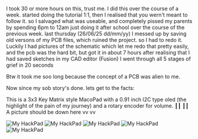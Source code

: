 I took 30 or more hours on this, trust me.
I did this over the course of a week.
started doing the tutorial 1:1, then I realised that you wern't meant to follow it.
so I salvaged what was useable, and completely pissed my parents by spending 6pm to 12am just doing it after school over the course of the previous week.
last thursday (26/06/25 dd/mm/yy) I messed up by saving old versons of my PCB files, which ruined the project. so I had to redo it.
Luckily I had pictures of the schematic which let me redo that pretty easily, and the pcb was the hard bit, but got it in about 7 hours after realising that I had saved sketches in my CAD editor (Fusion)
I went through all 5 stages of grief in 20 seconds

Btw it took me soo long because the concept of a PCB was alien to me.

Now since my sob story's done. lets get to the facts:

This is a 3x3 Key Matrix style MacoPad with a 0.91 inch I2C type oled (the highlight of the pain of my journey) and a rotary encoder for volume.
                              ┃┃ ┃┃
A picture should be down here vv vv

![My HackPad](Adibs_HackPad_Assembled.png)
![My HackPad](Adibs_HackPad_Schematic.png)
![My HackPad](Adibs_HackPad_PCB.png)
![My HackPad](Adibs_HackPad_Case.png)
![My HackPad](Adibs_HackPad_Knob.png)
